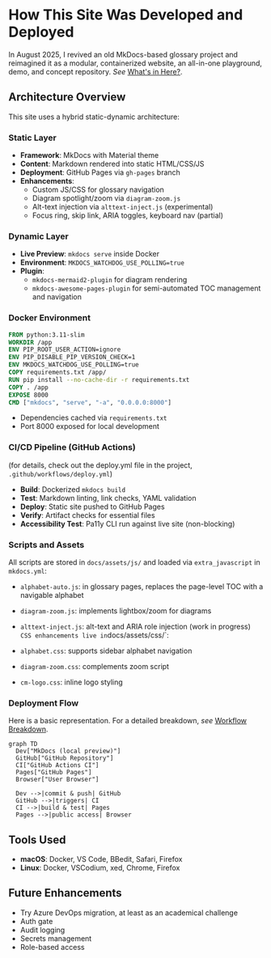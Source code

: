 # How This Site Was Developed and Deployed

In August 2025, I revived an old MkDocs-based glossary project and reimagined it as a modular, containerized website, an all-in-one playground, demo, and concept repository. *See* [What's in Here?](whatsinhere.md).

## Architecture Overview

This site uses a hybrid static-dynamic architecture:

### Static Layer

- **Framework**: MkDocs with Material theme
- **Content**: Markdown rendered into static HTML/CSS/JS
- **Deployment**: GitHub Pages via `gh-pages` branch
- **Enhancements**:
    - Custom JS/CSS for glossary navigation
    - Diagram spotlight/zoom via `diagram-zoom.js`
    - Alt-text injection via `alttext-inject.js` (experimental)
    - Focus ring, skip link, ARIA toggles, keyboard nav (partial)

### Dynamic Layer

- **Live Preview**: `mkdocs serve` inside Docker
- **Environment**: `MKDOCS_WATCHDOG_USE_POLLING=true`
- **Plugin**:
    - `mkdocs-mermaid2-plugin` for diagram rendering  
    - `mkdocs-awesome-pages-plugin` for semi-automated TOC management and navigation

### Docker Environment

```dockerfile
FROM python:3.11-slim
WORKDIR /app
ENV PIP_ROOT_USER_ACTION=ignore
ENV PIP_DISABLE_PIP_VERSION_CHECK=1
ENV MKDOCS_WATCHDOG_USE_POLLING=true
COPY requirements.txt /app/
RUN pip install --no-cache-dir -r requirements.txt
COPY . /app
EXPOSE 8000
CMD ["mkdocs", "serve", "-a", "0.0.0.0:8000"]
```

- Dependencies cached via `requirements.txt`
- Port 8000 exposed for local development

### CI/CD Pipeline (GitHub Actions)

(for details, check out the deploy.yml file in the project, `.github/workflows/deploy.yml`)

- **Build**: Dockerized `mkdocs build`
- **Test**: Markdown linting, link checks, YAML validation
- **Deploy**: Static site pushed to GitHub Pages
- **Verify**: Artifact checks for essential files
- **Accessibility Test**: Pa11y CLI run against live site (non-blocking)

### Scripts and Assets

All scripts are stored in `docs/assets/js/` and loaded via `extra_javascript` in `mkdocs.yml`:

- `alphabet-auto.js`: in glossary pages, replaces the page-level TOC with a navigable alphabet
- `diagram-zoom.js`: implements lightbox/zoom for diagrams
- `alttext-inject.js`: alt-text and ARIA role injection (work in progress)
`
CSS enhancements live in `docs/assets/css/`:

- `alphabet.css`: supports sidebar alphabet navigation
- `diagram-zoom.css`: complements zoom script
- `cm-logo.css`: inline logo styling

### Deployment Flow

Here is a basic representation. For a detailed breakdown, *see* [Workflow Breakdown](about-wf-breakdown.md).

```mermaid
graph TD
  Dev["MkDocs (local preview)"]
  GitHub["GitHub Repository"]
  CI["GitHub Actions CI"]
  Pages["GitHub Pages"]
  Browser["User Browser"]

  Dev -->|commit & push| GitHub
  GitHub -->|triggers| CI
  CI -->|build & test| Pages
  Pages -->|public access| Browser
```

## Tools Used

- **macOS**: Docker, VS Code, BBedit, Safari, Firefox
- **Linux**: Docker, VSCodium, xed, Chrome, Firefox

## Future Enhancements

- Try Azure DevOps migration, at least as an academical challenge
- Auth gate
- Audit logging
- Secrets management
- Role-based access
  